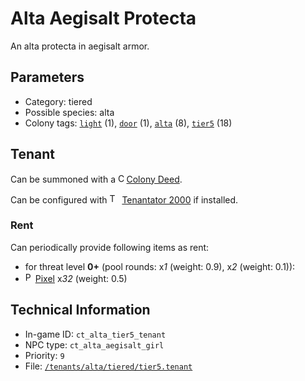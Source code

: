 # Alta Aegisalt Protecta

An alta protecta in aegisalt armor.

## Parameters

- Category: tiered
- Possible species: alta
- Colony tags: [`light`](https://ceterai.github.io/MyEnternia/Wiki/Tags/Light) (1), [`door`](https://ceterai.github.io/MyEnternia/Wiki/Tags/Door) (1), [`alta`](https://ceterai.github.io/MyEnternia/Wiki/Tags/Alta) (8), [`tier5`](https://ceterai.github.io/MyEnternia/Wiki/Tags/Tier5) (18)

## Tenant

Can be summoned with a <img src="https://starbounder.org/mediawiki/images/9/93/Colony_Deed.gif" alt="Colony Deed icon" width="9.6" height="15"/> [Colony Deed](https://starbounder.org/Colony_Deed).

Can be configured with <img src="https://steamuserimages-a.akamaihd.net/ugc/920304477977773128/D47BB0FD18E520B722C013CEDE14AC017779D44C/" alt="Tenantator 2000 icon" width="16" height="16"/> [Tenantator 2000](https://steamcommunity.com/sharedfiles/filedetails/?id=1405753979) if installed.

### Rent

Can periodically provide following items as rent:

- for threat level **0+** (pool rounds: x*1* (weight: 0.9), x*2* (weight: 0.1)):
- <img src="https://starbounder.org/mediawiki/images/2/21/Pixel.png" alt="Pixel icon" loading="lazy" width="12px" height="16px"/> [Pixel](https://starbounder.org/Pixel) x*32* (weight: 0.5)

## Technical Information

- In-game ID: `ct_alta_tier5_tenant`
- NPC type: `ct_alta_aegisalt_girl`
- Priority: `9`
- File: [`/tenants/alta/tiered/tier5.tenant`](https://github.com/Ceterai/Enternia/blob/main/tenants/alta/tiered/tier5.tenant)
